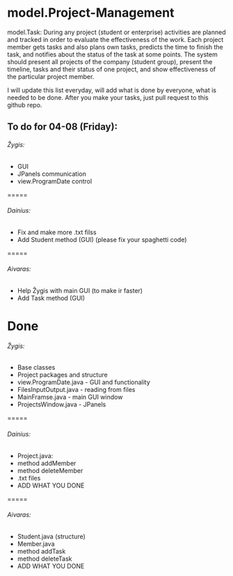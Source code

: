 # model.Project-Management
model.Task: During any project (student or enterprise) activities are planned and tracked in order to evaluate the effectiveness of the work. Each project member gets tasks and also plans own tasks, predicts the time to finish the task, and notifies about the status of the task at some points.   The system should present all projects of the company (student group), present the timeline, tasks and their status of one project, and show effectiveness of the particular project member.


I will update this list everyday, will add what is done by everyone, what is needed to be done.
After you make your tasks, just pull request to this github repo.
## To do for 04-08 (Friday):
###### Žygis:
* GUI
* JPanels communication
* view.ProgramDate control

=====
###### Dainius:
* Fix and make more .txt filss
* Add Student method (GUI) (please fix your spaghetti code)

=====
###### Aivaras:
* Help Žygis with main GUI (to make ir faster)
* Add Task method (GUI)

# Done
###### Žygis:
* Base classes
* Project packages and structure
* view.ProgramDate.java - GUI and functionality
* FilesInputOutput.java - reading from files
* MainFramse.java - main GUI window
* ProjectsWindow.java - JPanels

=====
###### Dainius:
* Project.java:
 * method addMember
 * method deleteMember
* .txt files
* ADD WHAT YOU DONE

=====
###### Aivaras:
* Student.java (structure)
* Member.java
 * method addTask
 * method deleteTask
* ADD WHAT YOU DONE
